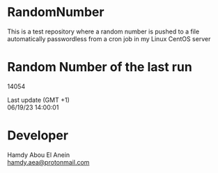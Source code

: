 # RandomNumber    
This is a test repository where a random number is pushed to a file automatically passwordless from a cron job in my Linux CentOS server    
# Random Number of the last run   
14054
      
Last update (GMT +1)    
06/19/23 14:00:01
# Developer    
Hamdy Abou El Anein   
hamdy.aea@protonmail.com
